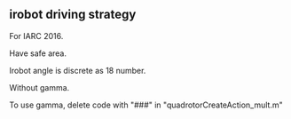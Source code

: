 ## irobot driving strategy

For IARC 2016.

Have safe area.

Irobot angle is discrete as 18 number.

Without gamma.

To use gamma, delete code with "###" in "quadrotorCreateAction_mult.m"

